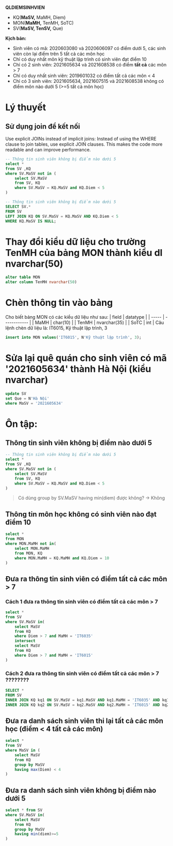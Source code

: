 **QLDIEMSINHVIEN**
- KQ(**MaSV,** MaMH, Diem)
- MON(**MaMH,** TenMH, SoTC)
- SV(**MaSV, TenSV,** Que)

**Kịch bản:**
- Sinh viên có mã: 2020603080 và 2020606097 có điểm dưới 5, các sinh viên còn lại điểm trên 5 tất cả các môn học
- Chỉ có duy nhất môn kỹ thuật lập trình có sinh viên đạt điểm 10
- Chỉ có 2 sinh viên: 2021605634 và 2021608538 có điểm **tất cả** các môn > 7
- Chỉ có duy nhất sinh viên: 2019601032 có điểm tất cả các môn < 4
- Chỉ có 3 sinh viên: 2021605634, 2021607515 và 2021608538 không có điểm môn nào dưới 5 (>=5 tất cả môn học)

# Lý thuyết
## Sử dụng join để kết nối
Use explicit JOINs instead of implicit joins: Instead of using the WHERE clause to join tables, use explicit JOIN clauses. This makes the code more readable and can improve performance.
```sql
-- Thông tin sinh viên không bị điểm nào dưới 5
select * 
from SV ,KQ
where SV.MaSV not in (
	select SV.MaSV 
	from SV, KQ
	where SV.MaSV = KQ.MaSV and KQ.Diem < 5
)
```

```sql
-- Thông tin sinh viên không bị điểm nào dưới 5
SELECT SV.*
FROM SV
LEFT JOIN KQ ON SV.MaSV = KQ.MaSV AND KQ.Diem < 5
WHERE KQ.MaSV IS NULL;
```


# Thay đổi kiểu dữ liệu cho trường TenMH của bảng MON thành kiểu dl nvarchar(50)
```sql
alter table MON
alter column TenMH nvarchar(50)
```

# Chèn thông tin vào bảng
Cho biết bảng MON có các kiểu dữ liệu như sau:
| field | datatype     |
| ----- | ------------ |
| MaMH  | char(10)     |
| TenMH | nvarchar(35) |
| SoTC  | int          |
Câu lệnh chèn dữ liệu là: IT6015, Kỹ thuật lập trình, 3
```sql
insert into MON values('IT6015', N'Kỹ thuật lập trình', 3);
```

# Sửa lại quê quán cho sinh viên có mã '2021605634' thành Hà Nội (kiểu nvarchar)
```sql
update SV
set Que = N'Hà Nội'
where MaSV = '2021605634'
```


# Ôn tập:

## Thông tin sinh viên không bị điểm nào dưới 5
```sql
-- Thông tin sinh viên không bị điểm nào dưới 5
select * 
from SV ,KQ
where SV.MaSV not in (
	select SV.MaSV 
	from SV, KQ
	where SV.MaSV = KQ.MaSV and KQ.Diem < 5
)
```
> Có dùng group by SV.MaSV having min(diem) được không? -> Không

## Thông tin môn học không có sinh viên nào đạt điểm 10
```sql
select *
from MON
where MON.MaMH not in(
	select MON.MaMH
	from MON, KQ
	where MON.MaMH = KQ.MaMH and KQ.Diem = 10
)
```

## Đưa ra thông tin sinh viên có điểm tất cả các môn > 7
### Cách 1 đưa ra thông tin sinh viên có điểm tất cả các môn > 7
```sql
select *
from SV
where SV.MaSV in(
	select MaSV
	from KQ
	where Diem > 7 and MaMH = 'IT6035'
	intersect
	select MaSV
	from KQ
	where Diem > 7 and MaMH = 'IT6015'
)
```

### Cách 2 đưa ra thông tin sinh viên có điểm tất cả các môn > 7 **????????**
```sql
SELECT *
FROM SV
INNER JOIN KQ kq1 ON SV.MaSV = kq1.MaSV AND kq1.MaMH = 'IT6035' AND kq1.Diem > 4
INNER JOIN KQ kq2 ON SV.MaSV = kq2.MaSV AND kq2.MaMH = 'IT6015' AND kq2.Diem > 7;
```


## Đưa ra danh sách sinh viên thi lại tất cả các môn học (điểm < 4 tất cả các môn)
```sql
select * 
from SV
where MaSV in (
	select MaSV
	from KQ
	group by MaSV
	having max(Diem) < 4
)
```

## Đưa ra danh sách sinh viên không bị điểm nào dưới 5
```sql
select * from SV
where SV.MaSV in(
	select MaSV
	from KQ
	group by MaSV
	having min(diem)>=5
)
```



